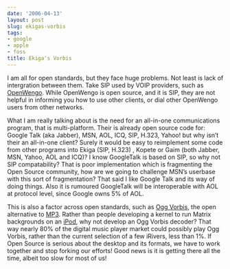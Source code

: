 ```yaml
---
date: '2006-04-13'
layout: post
slug: ekigas-vorbis
tags:
- google
- apple
- foss
title: Ekiga's Vorbis
---
```


I am all for open standards, but they face huge problems. Not least is lack of
intergration between them. Take SIP used by VOIP providers, such as
[OpenWengo][]. While OpenWengo is open source, and it is SIP, they are not
helpful in informing you how to use other clients, or dial other OpenWengo
users from other networks.

What I am really talking about is the need for an all-in-one communications
program, that is multi-platform. Their is already open source code for: Google
Talk (aka Jabber), MSN, AOL, ICQ, SIP, H.323, Yahoo! but why isn’t their an
all-in-one client? Surely it would be easy to reimplement some code from other
programs into Ekiga (SIP, H.323) , Kopete or Gaim (both Jabber, MSN, Yahoo,
AOL and ICQ)? I know GoogleTalk is based on SIP, so why not SIP compatability?
That is poor implementation which is fragmenting the Open Source community,
how are we going to challenge MSN’s userbase with this sort of fragmentation?
That said I like Google Talk and its way of doing things. Also it is rumoured
GoogleTalk will be interoperable with AOL at protocol level, since Google owns
5% of AOL.

This is also a factor across open standards, such as [Ogg
Vorbis](http://www.vorbis.com/), the open alternative to [MP3][]. Rather than
people developing a kernel to run Matrix backgrounds on an [iPod][], why not
develop an Ogg Vorbis decoder? That way nearly 80% of the digital music player
market could possibly play Ogg Vorbis, rather than the current selection of a
few iRivers, less than 1%. If Open Source is serious about the desktop and its
formats, we have to work together and stop forking our efforts! Good news is
it is getting there all the time, albeit too slow for most of us!

[OpenWengo]: http://www.wengo.com/
[MP3]: http://www.mp3licensing.com/royalty/software.html
[iPod]: http://www.apple.com/ipod
